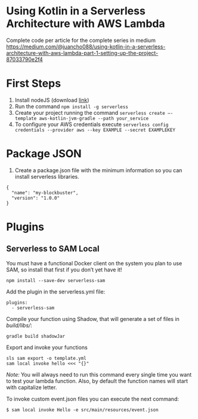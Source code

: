 # Using Kotlin in a Serverless Architecture with AWS Lambda
Complete code per article for the complete series in medium https://medium.com/@juancho088/using-kotlin-in-a-serverless-architecture-with-aws-lambda-part-1-setting-up-the-project-87033790e2f4

# First Steps

1. Install nodeJS (download [link](https://nodejs.org/en/download/))
2. Run the command `npm install -g serverless`
3. Create your project running the command `serverless create —-template aws-kotlin-jvm-gradle --path your_service`
4. To configure your AWS credentials execute `serverless config credentials --provider aws --key EXAMPLE --secret EXAMPLEKEY`

# Package JSON

1. Create a package.json file with the minimum information so you can install serverless libraries.
```
{
  "name": "my-blockbuster",
  "version": "1.0.0"
}
```

# Plugins

## Serverless to SAM Local

You must have a functional Docker client on the system you plan to use SAM, so install that first if you don’t yet have it!

```
npm install --save-dev serverless-sam
```

Add the plugin in the serverless.yml file:

```
plugins:
  - serverless-sam
```

Compile your function using Shadow, that will generate a set of files in *build/libs/*:

````
gradle build shadowJar
````

Export and invoke your functions

```
sls sam export -o template.yml
sam local invoke hello <<< "{}"
```

*Note:* You will always need to run this command every single time you want to test your lambda function.
Also, by default the function names will start with capitalize letter.

To invoke custom event.json files you can execute the next command:

```
$ sam local invoke Hello -e src/main/resources/event.json
```